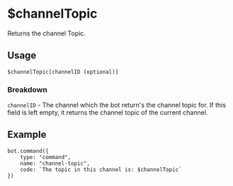 # $channelTopic
Returns the channel Topic.

## Usage
```$channelTopic[channelID (optional)]```

### Breakdown
`channelID` - The channel which the bot return's the channel topic for. If this field is left empty, it returns the channel topic of the current channel.

## Example
```
bot.command({
    type: "command",
    name: "channel-topic",
    code: `The topic in this channel is: $channelTopic`
})
````
